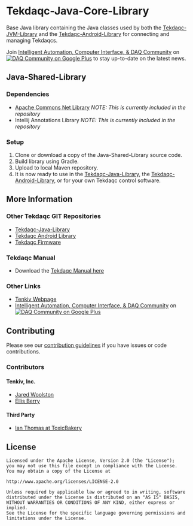 Tekdaqc-Java-Core-Library
====================

Base Java library containing the Java classes used by both the [Tekdaqc-JVM-Library](https://github.com/Tenkiv/Tekdaqc-JVM-Library) and the [Tekdaqc-Android-Library](https://github.com/Tenkiv/Tekdaqc-Android-Library) for connecting and managing Tekdaqcs.

Join [Intelligent Automation, Computer Interface, & DAQ Community](https://plus.google.com/u/0/communities/109351353187504550254) on [![DAQ Community on Google Plus](https://ssl.gstatic.com/images/icons/gplus-16.png)](https://plus.google.com/u/0/communities/109351353187504550254) to stay up-to-date on the latest news.

## Java-Shared-Library

### Dependencies
* [Apache Commons Net Library](http://commons.apache.org/proper/commons-net/) _NOTE: This is currently included in the repository_
* Intellij Annotations Library _NOTE: This is currently included in the repository_

### Setup

1. Clone or download a copy of the Java-Shared-Library source code.
2. Build library using Gradle.
3. Upload to local Maven repository.
4. It is now ready to use in the [Tekdaqc-Java-Library](https://github.com/Tenkiv/Tekdaqc-JVM-Library), the [Tekdaqc-Android-Library](https://github.com/Tenkiv/Tekdaqc-Android-Library), or for your own Tekdaqc control software.

## More Information

### Other Tekdaqc GIT Repositories
* [Tekdaqc-Java-Library](https://github.com/Tenkiv/Tekdaqc-JVM-Library)
* [Tekdaqc Android Library](https://github.com/Tenkiv/Tekdaqc-Android-Library)
* [Tekdaqc Firmware](https://github.com/Tenkiv/Tekdaqc-Firmware)

### Tekdaqc Manual
* Download the [Tekdaqc Manual here](http://www.tenkiv.com/tekdaqc_manual_pdf_v3.pdf)

### Other Links
* [Tenkiv Webpage](http://www.tenkiv.com/)
* [Intelligent Automation, Computer Interface, & DAQ Community](https://plus.google.com/u/0/communities/109351353187504550254) on [![DAQ Community on Google Plus](https://ssl.gstatic.com/images/icons/gplus-16.png)](https://plus.google.com/u/0/communities/109351353187504550254)

## Contributing

Please see our [contribution guidelines](https://github.com/Tenkiv/Tekdaqc-Android-Library/blob/master/CONTRIBUTING.md) if you have issues or code contributions.

### Contributors
#### Tenkiv, Inc.
* [Jared Woolston](https://github.com/jwoolston)
* [Ellis Berry](https://github.com/ejberry)

#### Third Party
* [Ian Thomas at ToxicBakery](https://github.com/ToxicBakery)

## License

    Licensed under the Apache License, Version 2.0 (the "License");
    you may not use this file except in compliance with the License.
    You may obtain a copy of the License at
    
    http://www.apache.org/licenses/LICENSE-2.0
    
    Unless required by applicable law or agreed to in writing, software
    distributed under the License is distributed on an "AS IS" BASIS,
    WITHOUT WARRANTIES OR CONDITIONS OF ANY KIND, either express or implied.
    See the License for the specific language governing permissions and
    limitations under the License.
